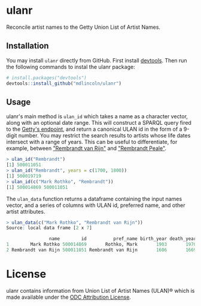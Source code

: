# ulanr

Reconcile artist names to the Getty Union List of Artist Names.

## Installation

You may install `ulanr` directly from GitHub. First install 
[devtools](http://cran.r-project.org/web/packages/devtools/index.html).
Then run the following commands to instal the ulanr package:

```r 
# install.packages("devtools")
devtools::install_github("mdlincoln/ulanr") 
```

## Usage

ulanr's main method is `ulan_id` which takes a name as a character vector, along with an optional date range.
This will construct a SPARQL query fired to the [Getty's endpoint](http://vocab.getty.edu/sparql), and return a canonical ULAN id in the form of a 9-digit number.
You may restrict the search results to artists whose life dates intersect with a range of years.
This can be useful to differentiate, for example, between ["Rembrandt van Rijn"](http://vocab.getty.edu/ulan/500011051) and ["Rembrandt Peale"](http://vocab.getty.edu/ulan/500019719).

```r
> ulan_id("Rembrandt")
[1] 500011051
> ulan_id("Rembrandt", years = c(1700, 1800))
[1] 500019719
> ulan_id(c("Mark Rothko", "Rembrandt"))
[1] 500014869 500011051
```

The `ulan_data` function returns a dataframe containing the input names vector, and a series of columns with ULAN id, preferred name, and other artist attributes.

```r
> ulan_data(c("Mark Rothko", "Rembrandt van Rijn"))
Source: local data frame [2 x 7]

                name        id          pref_name birth_year death_year gender nationality
1        Mark Rothko 500014869       Rothko, Mark       1903       1970   male    American
2 Rembrandt van Rijn 500011051 Rembrandt van Rijn       1606       1669   male       Dutch
```

# License

ulanr contains information from Union List of Artist Names (ULAN)® which is made available under the [ODC Attribution License](http://opendatacommons.org/licenses/by/1.0/).

